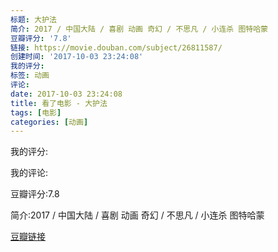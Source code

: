 ```yaml
---
标题: 大护法
简介: 2017 / 中国大陆 / 喜剧 动画 奇幻 / 不思凡 / 小连杀 图特哈蒙
豆瓣评分: '7.8'
链接: https://movie.douban.com/subject/26811587/
创建时间: '2017-10-03 23:24:08'
我的评分:
标签: 动画
评论:
date: 2017-10-03 23:24:08
title: 看了电影 - 大护法
tags: [电影]
categories: [动画]
---
```


我的评分:

我的评论:

豆瓣评分:7.8

简介:2017 / 中国大陆 / 喜剧 动画 奇幻 / 不思凡 / 小连杀 图特哈蒙

[豆瓣链接](https://movie.douban.com/subject/26811587/)


